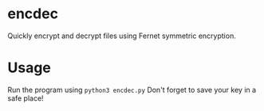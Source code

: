 # encdec
Quickly encrypt and decrypt files using Fernet symmetric encryption.

# Usage
Run the program using `python3 encdec.py`
Don't forget to save your key in a safe place!

